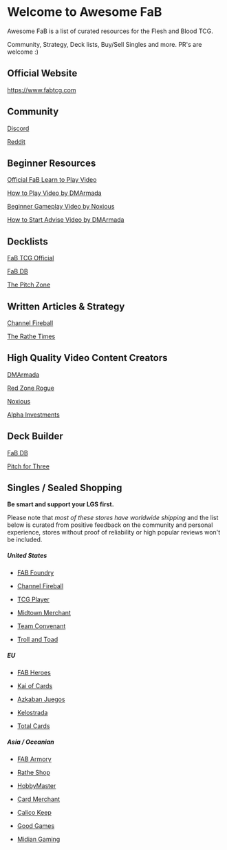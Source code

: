 # Welcome to Awesome FaB

Awesome FaB is a list of curated resources for the Flesh and Blood TCG.

Community, Strategy, Deck lists, Buy/Sell Singles and more. PR's are welcome :)

## Official Website

https://www.fabtcg.com

## Community

[Discord](https://discord.gg/vMRMdqJc4V)

[Reddit](https://www.reddit.com/r/FABTCG)

## Beginner Resources

[Official FaB Learn to Play Video](https://www.youtube.com/watch?v=416k-Rs8hgQ)

[How to Play Video by DMArmada](https://www.youtube.com/watch?v=lO6nOLh_dyw)

[Beginner Gameplay Video by Noxious](https://www.youtube.com/watch?v=cl9rI8sfuuk)

[How to Start Advise Video by DMArmada](https://www.youtube.com/watch?v=Ko2hjppaHDc)

## Decklists

[FaB TCG Official](https://fabtcg.com/decklists)

[FaB DB](https://www.fabdb.net)

[The Pitch Zone](https://thepitchzone.com)

## Written Articles & Strategy

[Channel Fireball](https://strategy.channelfireball.com/all-strategy/flesh-and-blood/)

[The Rathe Times](https://rathetimes.com)

## High Quality Video Content Creators

[DMArmada](https://www.youtube.com/DMarmada/)

[Red Zone Rogue](https://www.youtube.com/c/RedZoneRogue/)

[Noxious](https://www.youtube.com/c/NoxiousWhat/)

[Alpha Investments](https://www.youtube.com/channel/UCTp-iVOtTrKau0skmfZlo5Q)

## Deck Builder

[FaB DB](https://www.fabdb.net)

[Pitch for Three](https://pitchforthree.com/)

## Singles / Sealed Shopping

**Be smart and support your LGS first.**

Please note that *most of these stores have worldwide shipping* and the list below is curated from positive feedback on the community and personal experience, stores without proof of reliability or high popular reviews won't be included.

##### United States

* [FAB Foundry](https://www.fabfoundry.co)

* [Channel Fireball](https://shop.channelfireball.com)

* [TCG Player](https://shop.tcgplayer.com/flesh-and-blood-tcg)

* [Midtown Merchant](https://midtownmerchant.com)

* [Team Convenant](https://teamcovenant.com)

* [Troll and Toad](https://www.trollandtoad.com)

##### EU

* [FAB Heroes](https://fabheroes.com)

* [Kai of Cards](https://kaiofcards.com)

* [Azkaban Juegos](https://azkabanjuegos.com)

* [Kelostrada](https://kelostrada.pl)

* [Total Cards](https://www.totalcards.net)

##### Asia / Oceanian

- [FAB Armory](https://fabarmory.com)
* [Rathe Shop](https://www.rathe.shop)

* [HobbyMaster](https://hobbymaster.co.nz)

* [Card Merchant](https://cardmerchant.co.nz)

* [Calico Keep](https://www.calicokeep.com)

* [Good Games](https://tcg.goodgames.com.au)

* [Midian Gaming](https://midiangaming.com.au)